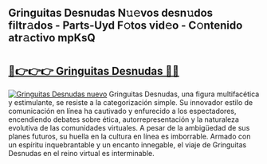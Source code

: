## Gringuitas Desnudas N𝚞𝚎vos desn𝚞dos filtr𝚊dos - Parts-Uyd F𝚘tos vid𝚎o - C𝚘ntenido atr𝚊ctivo mpKsQ

# <h2><a href="http://mb3047.tromn.icu/?c=Gringuitas+Desnudas">🔗👉👉👉 Gringuitas Desnudas 🔗🔗</a></h2>

[![Gringuitas Desnudas nuevo](https://i.imgur.com/pEAQMta.gif)](http://mb3047.tromn.icu/?c=Gringuitas+Desnudas)
Gringuitas Desnudas, una figura multifacética y estimulante, se resiste a la categorización simple. Su innovador estilo de comunicación en línea ha cautivado y enfurecido a los espectadores, encendiendo debates sobre ética, autorrepresentación y la naturaleza evolutiva de las comunidades virtuales. A pesar de la ambigüedad de sus planes futuros, su huella en la cultura en línea es imborrable. Armado con un espíritu inquebrantable y un encanto innegable, el viaje de Gringuitas Desnudas en el reino virtual es interminable.
